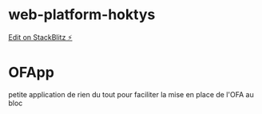 # web-platform-hoktys

[Edit on StackBlitz ⚡️](https://stackblitz.com/edit/web-platform-hoktys)

# OFApp

petite application de rien du tout pour faciliter la mise en place de l'OFA au bloc
